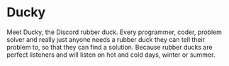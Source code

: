 # Ducky
Meet Ducky, the Discord rubber duck. Every programmer, coder, problem solver and really just anyone needs a rubber duck they can tell their problem to, so that they can find a solution. Because rubber ducks are perfect listeners and will listen on hot and cold days, winter or summer.
